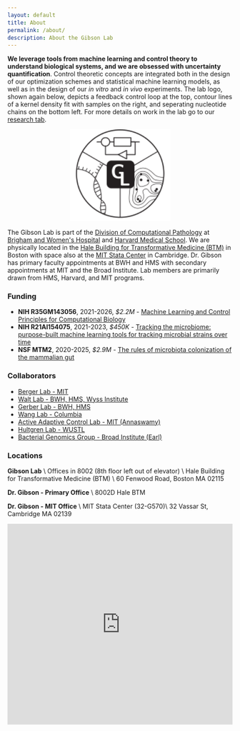 ```yaml
---
layout: default
title: About
permalink: /about/
description: About the Gibson Lab
---
```


**We leverage tools from machine learning and control theory to understand biological systems, and we are obsessed with uncertainty quantification**.  Control theoretic concepts are integrated both in the design of our optimization schemes and statistical machine learning models, as well as in the design of our *in vitro* and *in vivo* experiments. The lab logo, shown again below, depicts a feedback control loop at the top, contour lines of a kernel density fit with samples on the right, and seperating nucleotide chains on the bottom left. For more details on work in the lab go to our [research tab](/research/).

<center>
<img  src="/image/gibson_lab_logo_bw_outlined_cropped_html.svg" alt="Gibson Lab Logo" width=225pt>
</center>

The Gibson Lab is part of the [Division of Computational Pathology](https://comp-path.bwh.harvard.edu/) at [Brigham and Women's Hospital](https://www.brighamhealth.org/) and [Harvard Medical School](https://hms.harvard.edu/). We are physically located in the  [Hale Building for Transformative Medicine (BTM)](https://www.google.com/maps/place/Building+for+Transformative+Medicine+at+Brigham+and+Women's+Hospital/@42.3353661,-71.1087175,15z/data=!4m5!3m4!1s0x0:0x35376a566e389c7d!8m2!3d42.3353661!4d-71.1087175) in Boston with space also at the [MIT Stata Center](https://www.google.com/maps/place/Stata+Center,+32+Vassar+St,+Cambridge,+MA+02139/@42.3616095,-71.0928242,17z/data=!3m1!4b1!4m5!3m4!1s0x89e370a95d3025a9:0xb1de557289ff6bbe!8m2!3d42.3616095!4d-71.0906355)  in Cambridge. Dr. Gibson has primary faculty appointments at BWH and HMS with secondary appointments at MIT and the Broad Institute. Lab members are primarily drawn from HMS, Harvard, and MIT programs.

### Funding
- **NIH R35GM143056**, 2021-2026,  *$2.2M* - [Machine Learning and Control Principles for Computational Biology](/r35/)
- **NIH R21AI154075**, 2021-2023, *$450K* - [Tracking the microbiome: purpose-built machine learning tools for tracking microbial strains over time](/r21_tracking/)
- **NSF MTM2**, 2020-2025,  *$2.9M* - [The rules of microbiota colonization of the mammalian gut](/nsf_rules/)

### Collaborators

- [Berger Lab - MIT](http://people.csail.mit.edu/bab/)
- [Walt Lab - BWH, HMS, Wyss Institute](https://waltlab.bwh.harvard.edu/)
- [Gerber Lab - BWH, HMS](https://gerber.bwh.harvard.edu/)
- [Wang Lab - Columbia](http://wanglab.c2b2.columbia.edu/)
- [Active Adaptive Control Lab - MIT (Annaswamy)](http://aaclab.mit.edu/)
- [Hultgren Lab - WUSTL](https://hultgrenlab.wustl.edu/)
- [Bacterial Genomics Group - Broad Institute (Earl)](https://www.broadinstitute.org/bios/ashlee-earl)

### Locations
**Gibson Lab** [<i class="fas fa-map-marker-alt"></i>](https://www.google.com/maps/place/Building+for+Transformative+Medicine+at+Brigham+and+Women's+Hospital/@42.3353661,-71.1087175,15z/data=!4m2!3m1!1s0x0:0x35376a566e389c7d?sa=X&ved=2ahUKEwifjKzTzcztAhUPZd8KHSK7D6sQ_BIwCnoECBkQBQ) \\
Offices in 8002 (8th floor left out of elevator) \\
Hale Building for Transformative Medicine (BTM) \\
60 Fenwood Road, Boston MA 02115

**Dr. Gibson - Primary Office** [<i class="fas fa-map-marker-alt"></i>](https://www.google.com/maps/place/Building+for+Transformative+Medicine+at+Brigham+and+Women's+Hospital/@42.3353661,-71.1087175,15z/data=!4m2!3m1!1s0x0:0x35376a566e389c7d?sa=X&ved=2ahUKEwifjKzTzcztAhUPZd8KHSK7D6sQ_BIwCnoECBkQBQ) \\
8002D Hale BTM

**Dr. Gibson - MIT Office**  [<i class="fas fa-map-marker-alt"></i>](https://www.google.com/maps/place/Stata+Center,+32+Vassar+St,+Cambridge,+MA+02139/data=!4m2!3m1!1s0x89e370a95d3025a9:0xb1de557289ff6bbe?sa=X&ved=2ahUKEwi66L6_l9DyAhVyElkFHe4HB8QQ8gEwLnoECGoQAQ)\\
MIT Stata Center (32-G570)\\
32 Vassar St, Cambridge MA 02139

<iframe
  class="map"
  width="100%"
  height="450"
  style="border:0; filter: grayscale(100%)"
  loading="lazy"
  allowfullscreen
  referrerpolicy="no-referrer-when-downgrade"
  src="https://www.google.com/maps/embed/v1/place?key=AIzaSyCCLiCj04WDAdFab8pTJhbRI72vVc7Kwr0
    &q=Building+for+Transformative+Medicine+at+Brigham+and+Women's+Hospital&zoom=13">
</iframe>